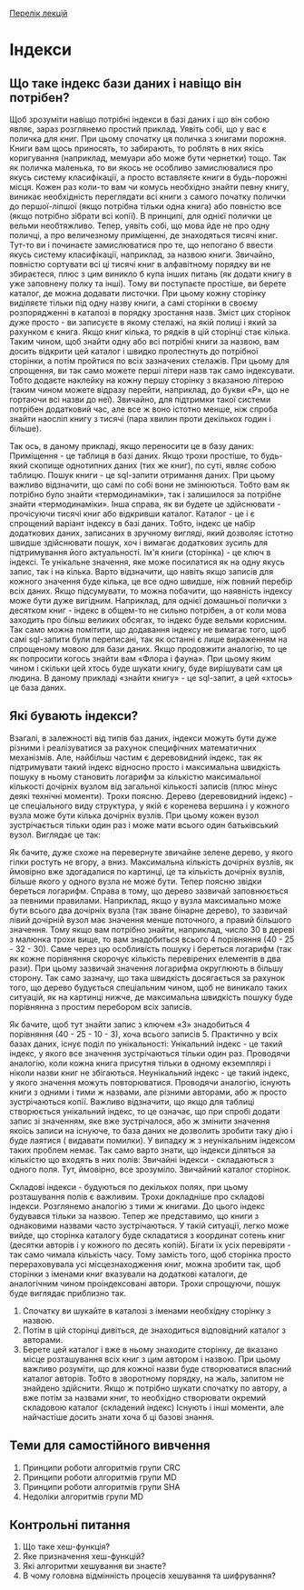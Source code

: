 [Перелік лекцій](README.md)

# Індекси

## Що таке індекс бази даних і навіщо він потрібен?
Щоб зрозуміти навіщо потрібні індекси в базі даних і що він собою являє, зараз розглянемо простий приклад.
Уявіть собі, що у вас є поличка для книг.  При цьому спочатку ця поличка з книгами порожня.  Книги вам щось приносять, то забирають, то роблять в них якісь коригування (наприклад, мемуари або може бути чернетки) тощо.
Так як поличка маленька, то ви якось не особливо замислювалися про якусь систему класифікації, а просто вставляєте книги в будь-порожні місця.
Кожен раз коли-то вам чи комусь необхідно знайти певну книгу, виникає необхідність переглядати всі книги з самого початку полички до першої-ліпшої (якщо потрібна тільки одна книга) або повністю все (якщо потрібно зібрати всі копії).  В принципі, для однієї полички це вельми необтяжливо.
Тепер, уявіть собі, що мова йде не про одну поличці, а про величезному приміщенні, де знаходяться тисячі книг.
Тут-то ви і починаєте замислюватися про те, що непогано б ввести якусь систему класифікації, наприклад, за назвою книги.  Звичайно, повністю сортувати всі ці тисячі книг в алфавітному порядку ви не збираєтеся, плюс з цим виникло б купа інших питань (як додати книгу в уже заповнену полку та інші).
Тому ви поступаєте простіше, ви берете каталог, де можна додавати листочки.  При цьому кожну сторінку виділяєте тільки під одну назву книги, а самі сторінки в своєму розпорядженні в каталозі в порядку зростання назв.  Зміст цих сторінок дуже просто - ви записуєте в якому стелажі, на якій полиці і який за рахунком є книга.  Якщо книг кілька, то рядків в цій сторінці стає кілька.
Таким чином, щоб знайти одну або всі потрібні книги за назвою, вам досить відкрити цей каталог і швидко пролестнуть до потрібної сторінки, а потім пройтися по всіх зазначених стелажів.  При цьому для спрощення, ви так само можете перші літери назв так само індексувати.  Тобто додаєте наклейку на кожну першу сторінку з вказаною літерою (таким чином можете відразу перейти, наприклад, до букви «Р», що не гортаючи всі назви до неї).
Звичайно, для підтримки такої системи потрібен додатковий час, але все ж воно істотно менше, ніж спроба знайти наосліп книгу з тисячі (пара хвилин проти декількох годин і більше).

Так ось, в даному прикладі, якщо переносити це в базу даних:
Приміщення - це таблиця в базі даних.  Якщо трохи простіше, то будь-який скопище однотипних даних (тих же книг), по суті, являє собою таблицю.
Пошук книги - це sql-запити отримання даних.  При цьому важливо відзначити, що самі по собі вони не змінюються.  Тобто вам як потрібно було знайти «термодинаміки», так і залишилося за потрібне знайти «термодинаміки».  Інша справа, як ви будете це здійснювати - прочісуючи тисячі книг або відкривши каталог.
Каталог - це і є спрощений варіант індексу в базі даних.  Тобто, індекс це набір додаткових даних, записаних в зручному вигляді, який дозволяє істотно швидше здійснювати пошук, хоч і вимагає додаткових зусиль для підтримування його актуальності.
Ім'я книги (сторінка) - це ключ в індексі.  Те унікальне значення, яке може посилатися як на одну якусь запис, так і на кілька.  Варто відзначити, що навіть якщо записів для кожного значення буде кілька, це все одно швидше, ніж повний перебір всіх даних.
Якщо підсумувати, то можна побачити, що наявність індексу може бути дуже вигідним.  Наприклад, для однієї домашньої полички з десятком книг - індекс в общем-то не сильно потрібен, а от коли мова заходить про більш великих обсягах, то індекс буде вельми корисним.
Так само можна помітити, що додавання індексу не вимагає того, щоб самі sql-запити були переписані, так як останні є лише вираженням на спрощеному мовою для бази даних.  Якщо продовжити аналогію, то це як попросити когось знайти вам «Флора і фауна».  При цьому яким чином і скільки цей хтось буде шукати книгу, буде вирішувати сам ця людина.  В даному прикладі «знайти книгу» - це sql-запит, а цей «хтось» це база даних.

## Які бувають індекси?
Взагалі, в залежності від типів баз даних, індекси можуть бути дуже різними і реалізуватися за рахунок специфічних математичних механізмів.  Але, найбільш частим є деревовидний індекс, так як підтримувати такий індекс відносно просто і максимальна швидкість пошуку в ньому становить логарифм за кількістю максимальної кількості дочірніх вузлом від загальної кількості записів (плюс мінус деякі технічні моменти).
Трохи поясню.
Дерево (деревовидний індекс) - це спеціального виду структура, у якій є коренева вершина і у кожного вузла може бути кілька дочірніх вузлів.  При цьому кожен вузол зустрічається тільки один раз і може мати всього один батьківський вузол.  Виглядає це так:
  
Як бачите, дуже схоже на перевернуте звичайне зелене дерево, у якого гілки ростуть не вгору, а вниз.
Максимальна кількість дочірніх вузлів, як ймовірно вже здогадалися по картинці, це та кількість дочірніх вузлів, більше якого у одного вузла не може бути.
Тепер поясню звідки береться логарифм.  Справа в тому, що дерево зазвичай заповнюється за певними правилами.  Наприклад, якщо у вузла максимально може бути всього два дочірніх вузла (так зване бінарне дерево), то зазвичай лівий дочірній вузол має значення менше поточного, а правий більшого значення.  Тому якщо вам потрібно знайти, наприклад, число 30 в дереві з малюнка трохи вище, то вам знадобиться всього 4 порівняння (40 - 25 - 32 - 30).  Саме через цю особливість пошуку і береться логарифм (так як кожне порівняння скорочує кількість перевірених елементів в два рази).  При цьому зазвичай значення логарифма округлюють в більшу сторону.
Так само зазначу, що така швидкість досягається за рахунок того, що дерево будується спеціальним чином, щоб не виникало таких ситуацій, як на картинці нижче, де максимальна швидкість пошуку буде порівнянна з простим перебором всіх записів.
 
Як бачите, щоб тут знайти запис з ключем «3» знадобиться 4 порівняння (40 - 25 - 10 - 3), хоча всього записів 5.
Практично у всіх базах даних, існує поділ по унікальності:
Унікальний індекс - це такий індекс, у якого все значення зустрічаються тільки один раз.  Проводячи аналогію, коли кожна книга присутня тільки в одному екземплярі і ніколи назви книг не збігаються.
Неунікальний індекс - це такий індекс, у якого значення можуть повторюватися.  Проводячи аналогію, існують книги з одними і тими ж назвами, але різними авторами, або ж просто зустрічаються копії.
Важливо відзначити, що якщо для таблиці створюється унікальний індекс, то це означає, що при спробі додати запис зі значенням, яке вже зустрічалося, або ж змінити значення якоїсь записи на існуюче, то база даних не дозволить зробити таку дію і буде лаятися (  видавати помилки).  У випадку ж з неунікальним індексом таких проблем немає.
Так само варто знати, що індекси діляться за кількістю що входять в них полів:
Звичайні індекси - складаються з одного поля.  Тут, ймовірно, все зрозуміло.  Звичайний каталог сторінок.

Складові індекси - будуються по декількох полях, при цьому розташування полів є важливим.
Трохи докладніше про складові індекси.  Розглянемо аналогію з тими ж книгами.  До цього індекс будувався тільки за назвою.  Тепер же представимо, що книги з однаковими назвами часто зустрічаються.  У такій ситуації, легко може вийде, що сторінка каталогу буде складатися з координат сотень книг (десятки авторів і у кожного по десять копій).  Бігати їх усіх перевіряти - так само чимала кількість часу.  Тому замість того, щоб сторінка просто перераховувала усі місцезнаходження книг, можна зробити так, щоб сторінки з іменами книг вказували на додаткові каталоги, де аналогічним чином проіндексовані автори.
Трохи спрощуючи, пошук буде виглядає приблизно так.
1.	Спочатку ви шукайте в каталозі з іменами необхідну сторінку з назвою.
2.	Потім в цій сторінці дивіться, де знаходиться відповідний каталог з авторами.
3.	Берете цей каталог і вже в ньому знаходите сторінку, де вказано місце розташування всіх книг з цим автором і назвою.
При цьому важливо розуміти, що для кожної назви буде створюватися власний каталог авторів.  Тобто в зворотному порядку, на жаль, запитом не знайдено здійснити.  Якщо ж потрібно шукати спочатку по автору, а вже потім за назвами книг, то необхідно створювати окремий складовою каталог (складений індекс)
Існують і інші моменти, але найчастіше досить знати хоча б ці базові знання.


## Теми для самостійного вивчення

1.  Принципи роботи алгоритмів групи CRC
2.  Принципи роботи алгоритмів групи MD
3.  Принципи роботи алгоритмів групи SHA
4.  Недоліки алгоритмів групи MD

## Контрольні питання

1.  Що таке хеш-функція?
2.  Яке призначення хеш-функцій?
3.  Які алгоритми хешування ви знаєте?
4.  В чому головна відмінність процесів хешування та шифрування?